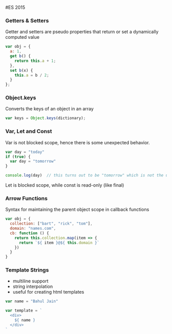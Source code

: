 #ES 2015

### Getters & Setters

Getter and setters are pseudo properties that return or set a dynamically computed value

```javascript
var obj = {
  a: 1,
  get b() {
    return this.a + 1;
  },
  set b(x) {
    this.a = b / 2;
  }
};
```
### Object.keys

Converts the keys of an object in an array

```javascript
var keys = Object.keys(dictionary);
```

### Var, Let and Const

Var is not blocked scope, hence there is some unexpected behavior.  

```javascript
var day = "today"
if (true) {
  var day = "tomorrow"
}

console.log(day)  // this turns out to be "tomorrow" which is not the usual expected behavior.
```

Let is blocked scope, while const is read-only (like final)


### Arrow Functions

Syntax for maintaining the parent object scope in callback functions

```javascript
var obj = {
  collection: ["bart", "rick", "tom"],
  domain: "names.com",
  cb: function () {
    return this.collection.map(item => {
      return `${ item }@${ this.domain }`
    })
  }
}
```

### Template Strings

- multiline support
- string interpolation
- useful for creating html templates

```javascript
var name = "Bahul Jain"

var template = `
  <div>
    ${ name }
  </div>
`
```
